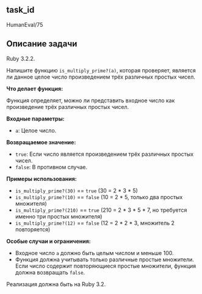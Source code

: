 ## task_id
HumanEval/75

## Описание задачи
Ruby 3.2.2.

Напишите функцию `is_multiply_prime?(a)`, которая проверяет, является ли данное целое число произведением трёх различных простых чисел.

**Что делает функция:**

Функция определяет, можно ли представить входное число как произведение трёх различных простых чисел.

**Входные параметры:**

* `a`: Целое число.

**Возвращаемое значение:**

* `true`: Если число является произведением трёх различных простых чисел.
* `false`: В противном случае.


**Примеры использования:**

* `is_multiply_prime?(30)` == `true` (30 = 2 * 3 * 5)
* `is_multiply_prime?(10)` == `false` (10 = 2 * 5, только два простых множителя)
* `is_multiply_prime?(210)` == `true` (210 = 2 * 3 * 5 * 7, но требуется именно три простых множителя)
* `is_multiply_prime?(12)` == `false` (12 = 2 * 2 * 3, множитель 2 повторяется)


**Особые случаи и ограничения:**

* Входное число `a` должно быть целым числом и меньше 100.
* Функция должна учитывать только различные простые множители.  Если число содержит повторяющиеся простые множители, функция должна возвращать `false`.

Реализация должна быть на Ruby 3.2.

